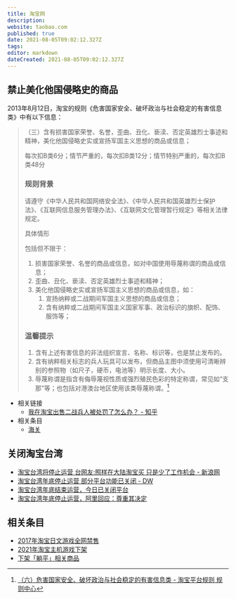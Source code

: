 ```yaml
---
title: 淘宝网
description: 
website: taobao.com
published: true
date: 2021-08-05T09:02:12.327Z
tags:
editor: markdown
dateCreated: 2021-08-05T09:02:12.327Z
---
```


## 禁止美化他国侵略史的商品

2013年8月12日，淘宝的规则《危害国家安全、破坏政治与社会稳定的有害信息类》中有以下信息：

> （三）含有损害国家荣誉、名誉，歪曲、丑化、亵渎、否定英雄烈士事迹和精神，美化他国侵略史实或宣扬军国主义思想的商品或信息；
>
> 每次扣B类6分；情节严重的，每次扣B类12分；情节特别严重的，每次扣B类48分
>
> ### 规则背景
>
> 请遵守《中华人民共和国网络安全法》、《中华人民共和国英雄烈士保护法》、《互联网信息服务管理办法》、《互联网文化管理暂行规定》等相关法律规定。
>
> 具体情形
>
> 包括但不限于：
>
> 1. 损害国家荣誉、名誉的商品或信息，如对中国使用辱蔑称谓的商品或信息；
> 2. 歪曲、丑化、亵渎、否定英雄烈士事迹和精神；
> 3. 美化他国侵略史实或宣扬军国主义思想的商品或信息，如：
>     1. 宣扬纳粹或二战期间军国主义思想的商品或信息；
>     2. 含有纳粹或二战期间军国主义国家军事、政治标识的旗帜、配饰、服饰等；
>
> ### 温馨提示
>
> 1. 含有上述有害信息的非法组织宣言、名称、标识等，也是禁止发布的。
> 2. 含有纳粹相关标志的兵人玩具可以发布，但商品主图中须使用可清晰辨别的参照物（如尺子，硬币，电池等）明示长度、大小。
> 3. 辱蔑称谓是指含有侮辱蔑视性质或强烈殖民色彩的特定称谓，常见如“支那”等；也包括对港澳台地区使用该类辱蔑称谓。[^r06_1]

[^r06_1]: [（六）危害国家安全、破坏政治与社会稳定的有害信息类 - 淘宝平台规则 规则中心](https://rulechannel.taobao.com/?ype=detail&ruleId=88&cId=89&type=detail#/rule/detail?ruleId=88&cId=89)

+ 相关链接
    + [我在淘宝出售二战兵人被处罚了怎么办？ - 知乎](https://archive.is/V8oxw "https://www.zhihu.com/question/388469436")
+ 相关条目
    + [海关](../serviceprovider/海关.md)

## 关闭淘宝台湾

+ [淘宝台湾将停止运营 台网友:照样在大陆淘宝买 只是少了工作机会 - 新浪网](https://archive.is/xgErI "https://finance.sina.com.cn/tech/2020-10-15/doc-iiznctkc5697616.shtml")
+ [淘宝台湾年底停止运营 部分平台功能已关闭 - DW](https://web.archive.org/web/20210915004530/https://www.dw.com/zh/淘宝台湾年底停止运营-部分平台功能已关闭/a-55288447)
+ [淘宝台湾年底结束运营，今日已关闭平台](https://web.archive.org/web/20210122004701/https://cn.engadget.com/taobao-taiwan-closure-074039132.html)
+ [淘宝台湾年底停止运营，阿里回应：尊重其决定](https://archive.is/9dj0t "https://www.guancha.cn/ChanJing/2020_10_15_568195.shtml")

## 相关条目

+ [2017年淘宝日文游戏全网禁售](/blocklist/2017年淘宝日文游戏全网禁售.md)
+ [2021年淘宝主机游戏下架](/unclear/2021年淘宝主机游戏下架.md)
+ [下架「躺平」相关商品](/activities/躺平.md)
